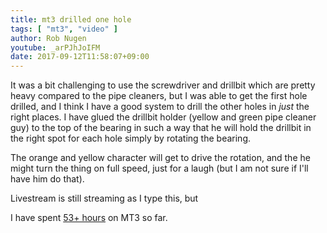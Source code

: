 ```yaml
---
title: mt3 drilled one hole
tags: [ "mt3", "video" ]
author: Rob Nugen
youtube: _arPJhJoIFM
date: 2017-09-12T11:58:07+09:00
---
```


It was a bit challenging to use the screwdriver and drillbit which are
pretty heavy compared to the pipe cleaners, but I was able to get the
first hole drilled, and I think I have a good system to drill the
other holes in *just* the right places.  I have glued the drillbit
holder (yellow and green pipe cleaner guy) to the top of the bearing in
such a way that he will hold the drillbit in the right spot for each
hole simply by rotating the bearing.

The orange and yellow character will get to drive the rotation, and
the he might turn the thing on full speed, just for a laugh (but I am
not sure if I'll have him do that).

Livestream is still streaming as I type this, but

I have spent [53+ hours](
http://www.grun1.com/utils/timeCalc.html?t1=4:14:42&c1=June%202017&t2=10:16:10&c2=July%202017&t3=26:12:06&c3=Aug%202017&t4=1:47:01&c4=1%20Sep%202017&t5=2:06:04&c5=6%20Sep%202017&t6=1:40:20&c6=8%20Sep%202017&t7=2:20:11&c7=9%20Sep%202017&t8=56:19&c8=9%20Sep%202017&t9=20:00&c9=9%20Sep%20extra%2020&t10=1:49:24&c10=11%20Sep%202017&t11=2:03:15&c11=(plus%20time%20approx)%2012%20Sep%202017&mode=0&fs3=1&ft2=1&f3t1=1&f4t0=1&d=:&o4=1&fps=
) on MT3 so far.
